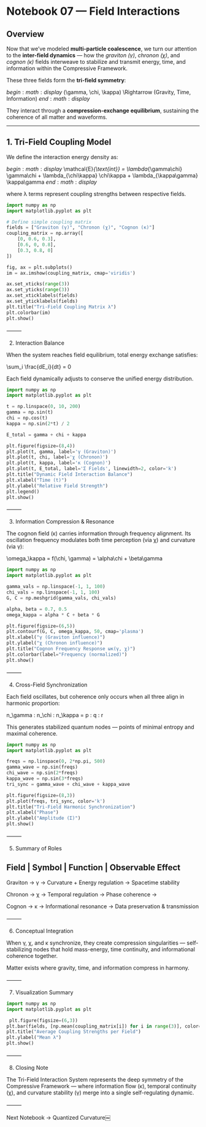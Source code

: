 # Notebook 07 — Field Interactions

## Overview

Now that we’ve modeled **multi-particle coalescence**, we turn our attention to the **inter-field dynamics** — how the *graviton (γ)*, *chronon (χ)*, and *cognon (κ)* fields interweave to stabilize and transmit energy, time, and information within the Compressive Framework.

These three fields form the **tri-field symmetry**:

$begin:math:display$
(\\gamma, \\chi, \\kappa) \\Rightarrow (Gravity, Time, Information)
$end:math:display$

They interact through a **compression-exchange equilibrium**, sustaining the coherence of all matter and waveforms.

---

## 1. Tri-Field Coupling Model

We define the interaction energy density as:

$begin:math:display$
\\mathcal{E}_{\\text{int}} = \\lambda_{\\gamma\\chi} \\gamma\\chi + \\lambda_{\\chi\\kappa} \\chi\\kappa + \\lambda_{\\kappa\\gamma} \\kappa\\gamma
$end:math:display$

where λ terms represent coupling strengths between respective fields.

```python
import numpy as np
import matplotlib.pyplot as plt

# Define simple coupling matrix
fields = ["Graviton (γ)", "Chronon (χ)", "Cognon (κ)"]
coupling_matrix = np.array([
    [0, 0.6, 0.3],
    [0.6, 0, 0.8],
    [0.3, 0.8, 0]
])

fig, ax = plt.subplots()
im = ax.imshow(coupling_matrix, cmap='viridis')

ax.set_xticks(range(3))
ax.set_yticks(range(3))
ax.set_xticklabels(fields)
ax.set_yticklabels(fields)
plt.title("Tri-Field Coupling Matrix λ")
plt.colorbar(im)
plt.show()
```


⸻

2. Interaction Balance

When the system reaches field equilibrium, total energy exchange satisfies:

\sum_i \frac{dE_i}{dt} = 0

Each field dynamically adjusts to conserve the unified energy distribution.

```python
import numpy as np
import matplotlib.pyplot as plt

t = np.linspace(0, 10, 200)
gamma = np.sin(t)
chi = np.cos(t)
kappa = np.sin(2*t) / 2

E_total = gamma + chi + kappa

plt.figure(figsize=(8,4))
plt.plot(t, gamma, label='γ (Graviton)')
plt.plot(t, chi, label='χ (Chronon)')
plt.plot(t, kappa, label='κ (Cognon)')
plt.plot(t, E_total, label='Σ Fields', linewidth=2, color='k')
plt.title("Dynamic Field Interaction Balance")
plt.xlabel("Time (t)")
plt.ylabel("Relative Field Strength")
plt.legend()
plt.show()
```


⸻

3. Information Compression & Resonance

The cognon field (κ) carries information through frequency alignment.
Its oscillation frequency modulates both time perception (via χ) and curvature (via γ):

\omega_\kappa = f(\chi, \gamma) = \alpha\chi + \beta\gamma

```python
import numpy as np
import matplotlib.pyplot as plt

gamma_vals = np.linspace(-1, 1, 100)
chi_vals = np.linspace(-1, 1, 100)
G, C = np.meshgrid(gamma_vals, chi_vals)

alpha, beta = 0.7, 0.5
omega_kappa = alpha * C + beta * G

plt.figure(figsize=(6,5))
plt.contourf(G, C, omega_kappa, 50, cmap='plasma')
plt.xlabel("γ (Graviton influence)")
plt.ylabel("χ (Chronon influence)")
plt.title("Cognon Frequency Response ωκ(γ, χ)")
plt.colorbar(label="Frequency (normalized)")
plt.show()
```


⸻

4. Cross-Field Synchronization

Each field oscillates, but coherence only occurs when all three align in harmonic proportion:

n_\gamma : n_\chi : n_\kappa = p : q : r

This generates stabilized quantum nodes — points of minimal entropy and maximal coherence.

```python
import numpy as np
import matplotlib.pyplot as plt

freqs = np.linspace(0, 2*np.pi, 500)
gamma_wave = np.sin(freqs)
chi_wave = np.sin(2*freqs)
kappa_wave = np.sin(3*freqs)
tri_sync = gamma_wave + chi_wave + kappa_wave

plt.figure(figsize=(8,3))
plt.plot(freqs, tri_sync, color='k')
plt.title("Tri-Field Harmonic Synchronization")
plt.xlabel("Phase")
plt.ylabel("Amplitude (Σ)")
plt.show()
```


⸻

5. Summary of Roles

Field | Symbol | Function | Observable Effect
---------------------------------------

Graviton -> γ -> Curvature + Energy regulation -> Spacetime stability

Chronon -> χ -> Temporal regulation -> Phase coherence -> 

Cognon -> κ -> Informational resonance -> Data preservation & transmission


⸻

6. Conceptual Integration

When γ, χ, and κ synchronize, they create compression singularities — self-stabilizing nodes that hold mass-energy, time continuity, and informational coherence together.

Matter exists where gravity, time, and information compress in harmony.

⸻

7. Visualization Summary

```python
import numpy as np
import matplotlib.pyplot as plt

 plt.figure(figsize=(6,3))
plt.bar(fields, [np.mean(coupling_matrix[i]) for i in range(3)], color=['blue','orange','green'])
plt.title("Average Coupling Strengths per Field")
plt.ylabel("Mean λ")
plt.show()
```


⸻

8. Closing Note

The Tri-Field Interaction System represents the deep symmetry of the Compressive Framework — where information flow (κ), temporal continuity (χ), and curvature stability (γ) merge into a single self-regulating dynamic.

⸻

Next Notebook → Quantized Curvature￼







